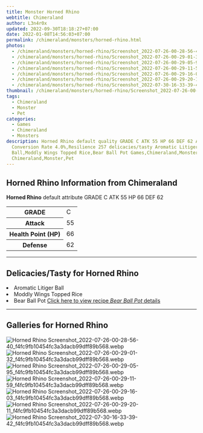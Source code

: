 ```yaml
---
title: Monster Horned Rhino
webtitle: Chimeraland
author: L3n4r0x
updated: 2022-09-30T18:18:27+07:00
date: 2022-01-08T14:56:03+07:00
permalink: /chimeraland/monsters/horned-rhino.html
photos:
  - /chimeraland/monsters/horned-rhino/Screenshot_2022-07-26-00-28-56-40_f4fc9fb10454fc3a3dacb99dff89b568.webp
  - /chimeraland/monsters/horned-rhino/Screenshot_2022-07-26-00-29-01-32_f4fc9fb10454fc3a3dacb99dff89b568.webp
  - /chimeraland/monsters/horned-rhino/Screenshot_2022-07-26-00-29-05-95_f4fc9fb10454fc3a3dacb99dff89b568.webp
  - /chimeraland/monsters/horned-rhino/Screenshot_2022-07-26-00-29-11-59_f4fc9fb10454fc3a3dacb99dff89b568.webp
  - /chimeraland/monsters/horned-rhino/Screenshot_2022-07-26-00-29-16-03_f4fc9fb10454fc3a3dacb99dff89b568.webp
  - /chimeraland/monsters/horned-rhino/Screenshot_2022-07-26-00-29-20-11_f4fc9fb10454fc3a3dacb99dff89b568.webp
  - /chimeraland/monsters/horned-rhino/Screenshot_2022-07-30-16-33-39-42_f4fc9fb10454fc3a3dacb99dff89b568.webp
thumbnail: /chimeraland/monsters/horned-rhino/Screenshot_2022-07-26-00-28-56-40_f4fc9fb10454fc3a3dacb99dff89b568.webp
tags:
  - Chimeraland
  - Monster
  - Pet
categories:
  - Games
  - Chimeraland
  - Monsters
description: Horned Rhino default quality GRADE C ATK 55 HP 66 DEF 62 Attributes
  Conversion Rate 4.0%,Resilience 257 delicacies/tasty Aromatic Litiger
  Ball,Moddly Wings Topped Rice,Bear Ball Pot Games,Chimeraland,Monsters
  Chimeraland,Monster,Pet
---
```


<section id="bootstrap-wrapper"><link rel="stylesheet" href="https://cdn.statically.io/gh/dimaslanjaka/Web-Manajemen/40ac3225/css/bootstrap-4.5-wrapper.css"/><h2>Horned Rhino Information from Chimeraland</h2><p><b>Horned Rhino</b> default attribute GRADE C ATK 55 HP 66 DEF 62<table><tr><th>GRADE</th><td>C</td></tr><tr><th>Attack</th><td>55</td></tr><tr><th>Health Point (HP)</th><td>66</td></tr><tr><th>Defense</th><td>62</td></tr></table></p><hr/><h2>Delicacies/Tasty for Horned Rhino</h2><li class="d-flex justify-content-between">Aromatic Litiger Ball </li><li class="d-flex justify-content-between">Moddly Wings Topped Rice </li><li class="d-flex justify-content-between">Bear Ball Pot <a href="/chimeraland/recipes/bear-ball-pot.html">Click here to view recipe <i>Bear Ball Pot</i> details</a></li><hr/><div id="gallery"><h2>Galleries for Horned Rhino</h2><div class="row"><div class="col-lg-6 col-12"><img src="/chimeraland/monsters/horned-rhino/Screenshot_2022-07-26-00-28-56-40_f4fc9fb10454fc3a3dacb99dff89b568.webp" alt="Horned Rhino Screenshot_2022-07-26-00-28-56-40_f4fc9fb10454fc3a3dacb99dff89b568.webp"/></div><div class="col-lg-6 col-12"><img src="/chimeraland/monsters/horned-rhino/Screenshot_2022-07-26-00-29-01-32_f4fc9fb10454fc3a3dacb99dff89b568.webp" alt="Horned Rhino Screenshot_2022-07-26-00-29-01-32_f4fc9fb10454fc3a3dacb99dff89b568.webp"/></div><div class="col-lg-6 col-12"><img src="/chimeraland/monsters/horned-rhino/Screenshot_2022-07-26-00-29-05-95_f4fc9fb10454fc3a3dacb99dff89b568.webp" alt="Horned Rhino Screenshot_2022-07-26-00-29-05-95_f4fc9fb10454fc3a3dacb99dff89b568.webp"/></div><div class="col-lg-6 col-12"><img src="/chimeraland/monsters/horned-rhino/Screenshot_2022-07-26-00-29-11-59_f4fc9fb10454fc3a3dacb99dff89b568.webp" alt="Horned Rhino Screenshot_2022-07-26-00-29-11-59_f4fc9fb10454fc3a3dacb99dff89b568.webp"/></div><div class="col-lg-6 col-12"><img src="/chimeraland/monsters/horned-rhino/Screenshot_2022-07-26-00-29-16-03_f4fc9fb10454fc3a3dacb99dff89b568.webp" alt="Horned Rhino Screenshot_2022-07-26-00-29-16-03_f4fc9fb10454fc3a3dacb99dff89b568.webp"/></div><div class="col-lg-6 col-12"><img src="/chimeraland/monsters/horned-rhino/Screenshot_2022-07-26-00-29-20-11_f4fc9fb10454fc3a3dacb99dff89b568.webp" alt="Horned Rhino Screenshot_2022-07-26-00-29-20-11_f4fc9fb10454fc3a3dacb99dff89b568.webp"/></div><div class="col-lg-6 col-12"><img src="/chimeraland/monsters/horned-rhino/Screenshot_2022-07-30-16-33-39-42_f4fc9fb10454fc3a3dacb99dff89b568.webp" alt="Horned Rhino Screenshot_2022-07-30-16-33-39-42_f4fc9fb10454fc3a3dacb99dff89b568.webp"/></div></div></div></section>